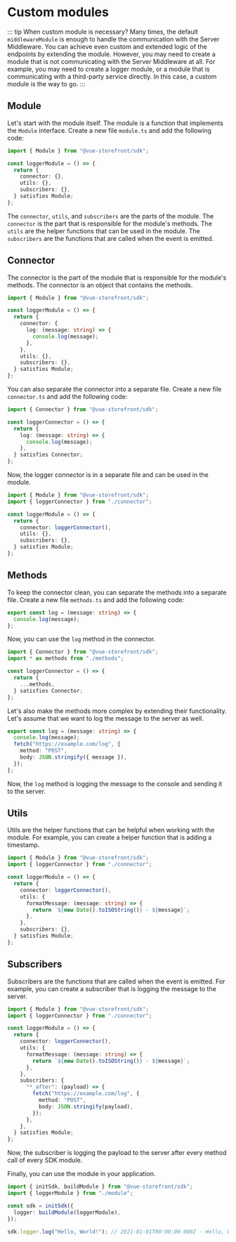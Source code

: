 # Custom modules

::: tip When custom module is necessary?
Many times, the default `middlewareModule` is enough to handle the communication with the Server Middleware. You can achieve even custom and extended logic of the endpoints by extending the module. However, you may need to create a module that is not communicating with the Server Middleware at all. For example, you may need to create a logger module, or a module that is communicating with a third-party service directly. In this case, a custom module is the way to go.
:::

## Module

Let's start with the module itself. The module is a function that implements the `Module` interface.
Create a new file `module.ts` and add the following code:

```typescript
import { Module } from "@vue-storefront/sdk";

const loggerModule = () => {
  return {
    connector: {},
    utils: {},
    subscribers: {},
  } satisfies Module;
};
```

The `connector`, `utils`, and `subscribers` are the parts of the module. The `connector` is the part that is responsible for the module's methods. The `utils` are the helper functions that can be used in the module. The `subscribers` are the functions that are called when the event is emitted.

## Connector

The connector is the part of the module that is responsible for the module's methods. The connector is an object that contains the methods.

```typescript [module.ts]
import { Module } from "@vue-storefront/sdk";

const loggerModule = () => {
  return {
    connector: {
      log: (message: string) => {
        console.log(message);
      },
    },
    utils: {},
    subscribers: {},
  } satisfies Module;
};
```

You can also separate the connector into a separate file. Create a new file `connector.ts` and add the following code:

```typescript [connector.ts]
import { Connector } from "@vue-storefront/sdk";

const loggerConnector = () => {
  return {
    log: (message: string) => {
      console.log(message);
    },
  } satisfies Connector;
};
```

Now, the logger connector is in a separate file and can be used in the module.

```typescript [module.ts]
import { Module } from "@vue-storefront/sdk";
import { loggerConnector } from "./connector";

const loggerModule = () => {
  return {
    connector: loggerConnector(),
    utils: {},
    subscribers: {},
  } satisfies Module;
};
```

## Methods

To keep the connector clean, you can separate the methods into a separate file. Create a new file `methods.ts` and add the following code:

```typescript [methods.ts]
export const log = (message: string) => {
  console.log(message);
};
```

Now, you can use the `log` method in the connector.

```typescript [connector.ts]
import { Connector } from "@vue-storefront/sdk";
import * as methods from "./methods";

const loggerConnector = () => {
  return {
    ...methods,
  } satisfies Connector;
};
```

Let's also make the methods more complex by extending their functionality. Let's assume that we want to log the message to the server as well.

```typescript [methods.ts]
export const log = (message: string) => {
  console.log(message);
  fetch("https://example.com/log", {
    method: "POST",
    body: JSON.stringify({ message }),
  });
};
```

Now, the `log` method is logging the message to the console and sending it to the server.

## Utils

Utils are the helper functions that can be helpful when working with the module. For example, you can create a helper function that is adding a timestamp.

```typescript [module.ts]
import { Module } from "@vue-storefront/sdk";
import { loggerConnector } from "./connector";

const loggerModule = () => {
  return {
    connector: loggerConnector(),
    utils: {
      formatMessage: (message: string) => {
        return `${new Date().toISOString()} - ${message}`;
      },
    },
    subscribers: {},
  } satisfies Module;
};
```

## Subscribers

Subscribers are the functions that are called when the event is emitted. For example, you can create a subscriber that is logging the message to the server.

```typescript [module.ts]
import { Module } from "@vue-storefront/sdk";
import { loggerConnector } from "./connector";

const loggerModule = () => {
  return {
    connector: loggerConnector(),
    utils: {
      formatMessage: (message: string) => {
        return `${new Date().toISOString()} - ${message}`;
      },
    },
    subscribers: {
      "*_after": (payload) => {
        fetch("https://example.com/log", {
          method: "POST",
          body: JSON.stringify(payload),
        });
      },
    },
  } satisfies Module;
};
```

Now, the subscriber is logging the payload to the server after every method call of every SDK module.

Finally, you can use the module in your application.

```typescript
import { initSdk, buildModule } from "@vue-storefront/sdk";
import { loggerModule } from "./module";

const sdk = initSdk({
  logger: buildModule(loggerModule),
});

sdk.logger.log("Hello, World!"); // 2021-01-01T00:00:00.000Z - Hello, World!
```
